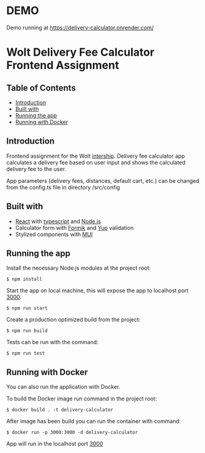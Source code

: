 # DEMO

Demo running at https://delivery-calculator.onrender.com/

# Wolt Delivery Fee Calculator Frontend Assignment

## Table of Contents

- [Introduction](#introduction)
- [Built with](#built-with)
- [Running the app](#running-the-app)
- [Running with Docker](#running-with-docker)

## Introduction

Frontend assignment for the Wolt [intership](https://github.com/woltapp/engineering-summer-intern-2023).
Delivery fee calculator app calculates a delivery fee based on user input and shows the calculated delivery fee to the user.

App parameters (delivery fees, distances, default cart, etc.) can be changed from the config.ts file in directory /src/config

## Built with

- [React](https://reactjs.org/) with [typescript](https://www.typescriptlang.org/) and [Node.js](https://nodejs.org/en/)
- Calculator form with [Formik](https://github.com/jaredpalmer/formik) and [Yup](https://github.com/jquense/yup) validation
- Stylized components with [MUI](https://github.com/mui/material-ui)

## Running the app

Install the necessary Node.js modules at the project root:
```
$ npm install
```

Start the app on local machine, this will expose the app to localhost port [3000](http://localhost:3000/):
```
$ npm run start
```

Create a production optimized build from the project:
```
$ npm run build
```

Tests can be run with the command:
```
$ npm run test
```

## Running with Docker

You can also run the application with Docker.

To build the Docker image run command in the project root:
```
$ docker build . -t delivery-calculator
```

After image has been build you can run the container with command:
```
$ docker run -p 3000:3000 -d delivery-calculator
```

App will run in the localhost port [3000](http://localhost:3000/)
